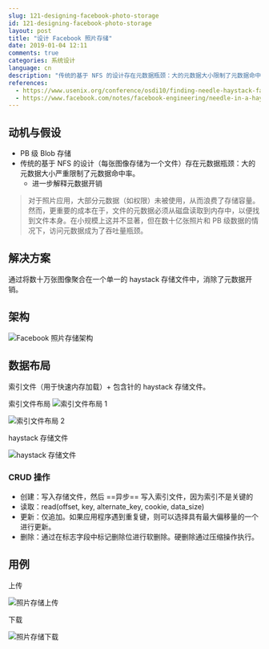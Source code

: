 ```yaml
---
slug: 121-designing-facebook-photo-storage
id: 121-designing-facebook-photo-storage
layout: post
title: "设计 Facebook 照片存储"
date: 2019-01-04 12:11
comments: true
categories: 系统设计
language: cn
description: "传统的基于 NFS 的设计存在元数据瓶颈：大的元数据大小限制了元数据命中率。Facebook 照片存储通过将数十万张图像聚合在一个单一的 haystack 存储文件中，消除了元数据。"
references:
  - https://www.usenix.org/conference/osdi10/finding-needle-haystack-facebooks-photo-storage
  - https://www.facebook.com/notes/facebook-engineering/needle-in-a-haystack-efficient-storage-of-billions-of-photos/76191543919
---
```


## 动机与假设

* PB 级 Blob 存储
* 传统的基于 NFS 的设计（每张图像存储为一个文件）存在元数据瓶颈：大的元数据大小严重限制了元数据命中率。
	* 进一步解释元数据开销

> 对于照片应用，大部分元数据（如权限）未被使用，从而浪费了存储容量。然而，更重要的成本在于，文件的元数据必须从磁盘读取到内存中，以便找到文件本身。在小规模上这并不显著，但在数十亿张照片和 PB 级数据的情况下，访问元数据成为了吞吐量瓶颈。



## 解决方案

通过将数十万张图像聚合在一个单一的 haystack 存储文件中，消除了元数据开销。



## 架构

![Facebook 照片存储架构](https://res.cloudinary.com/dohtidfqh/image/upload/v1546633724/web-guiguio/facebook-photo-storage-architecture.png)



## 数据布局

索引文件（用于快速内存加载）+ 包含针的 haystack 存储文件。

索引文件布局
![索引文件布局 1](https://res.cloudinary.com/dohtidfqh/image/upload/v1546633724/web-guiguio/facebook-photo-storage-index-file-1.jpg)


![索引文件布局 2](https://res.cloudinary.com/dohtidfqh/image/upload/v1546633724/web-guiguio/facebook-photo-storage-storage-file.jpg)


haystack 存储文件

![haystack 存储文件](https://res.cloudinary.com/dohtidfqh/image/upload/v1546633724/web-guiguio/facebook-photo-storage-storage-file.jpg)



### CRUD 操作

* 创建：写入存储文件，然后 ==异步== 写入索引文件，因为索引不是关键的
* 读取：read(offset, key, alternate_key, cookie, data_size)
* 更新：仅追加。如果应用程序遇到重复键，则可以选择具有最大偏移量的一个进行更新。
* 删除：通过在标志字段中标记删除位进行软删除。硬删除通过压缩操作执行。



## 用例

上传

![照片存储上传](https://res.cloudinary.com/dohtidfqh/image/upload/v1546633724/web-guiguio/facebook-photo-storage-upload.png)


下载

![照片存储下载](https://res.cloudinary.com/dohtidfqh/image/upload/v1546633724/web-guiguio/facebook-photo-storage-download.png)